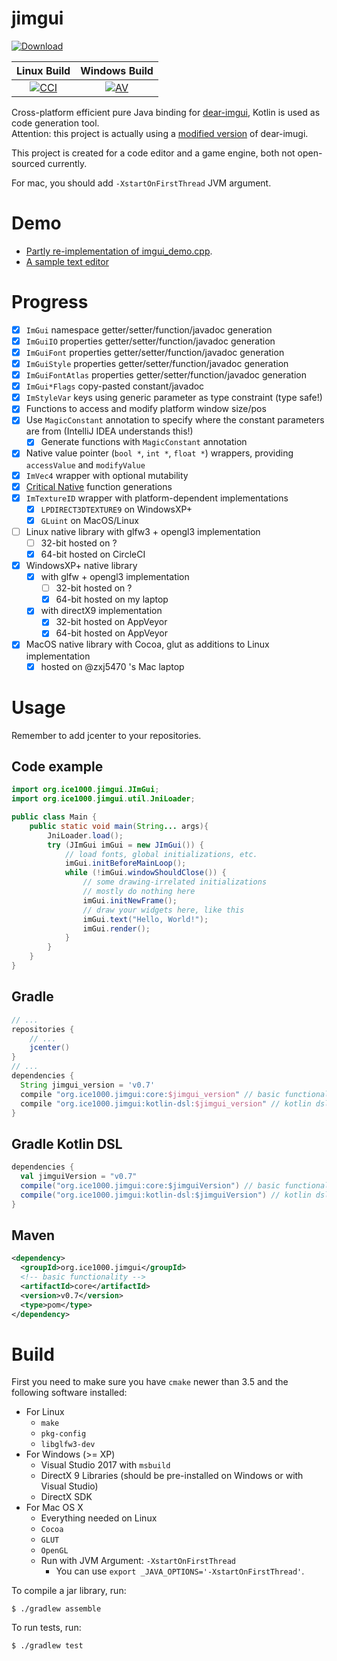 # jimgui

[![Download][badge-img]][badge-link]
 
  [badge-img]: https://img.shields.io/bintray/v/ice1000/ice1000/jimgui.svg
  [badge-link]: https://bintray.com/ice1000/ice1000/jimgui

Linux Build | Windows Build
:----------:|:-------------:
[![CCI][0]][1]|[![AV][2]][3]

  [0]: https://circleci.com/gh/ice1000/jimgui.svg?style=svg
  [1]: https://circleci.com/gh/ice1000/jimgui
  [2]: https://ci.appveyor.com/api/projects/status/le5v5lne7au0lnn2?svg=true
  [3]: https://ci.appveyor.com/project/ice1000/jimgui

Cross-platform efficient pure Java binding for [dear-imgui](https://github.com/ocornut/imgui), Kotlin is used as code generation tool.<br/>
Attention: this project is actually using a [modified version](https://coding.net/u/ice1000/p/imgui) of dear-imugi.

This project is created for a code editor and a game engine, both not open-sourced currently.

For mac, you should add `-XstartOnFirstThread` JVM argument.

# Demo

+ [Partly re-implementation of imgui_demo.cpp](core/test/org/ice1000/jimgui/tests/Demo.java).
+ [A sample text editor](core/test/org/ice1000/jimgui/tests/EditorTest.java)

# Progress

+ [X] `ImGui` namespace getter/setter/function/javadoc generation
+ [X] `ImGuiIO` properties getter/setter/function/javadoc generation
+ [X] `ImGuiFont` properties getter/setter/function/javadoc generation
+ [X] `ImGuiStyle` properties getter/setter/function/javadoc generation
+ [X] `ImGuiFontAtlas` properties getter/setter/function/javadoc generation
+ [X] `ImGui*Flags` copy-pasted constant/javadoc
+ [X] `ImStyleVar` keys using generic parameter as type constraint (type safe!)
+ [X] Functions to access and modify platform window size/pos
+ [X] Use `MagicConstant` annotation to specify where the constant parameters are from (IntelliJ IDEA understands this!)
  + [X] Generate functions with `MagicConstant` annotation
+ [X] Native value pointer (`bool *`, `int *`, `float *`) wrappers, providing `accessValue` and `modifyValue`
+ [X] `ImVec4` wrapper with optional mutability
+ [X] [Critical Native](https://stackoverflow.com/a/36309652/7083401) function generations
+ [X] `ImTextureID` wrapper with platform-dependent implementations
  + [X] `LPDIRECT3DTEXTURE9` on WindowsXP+
  + [X] `GLuint` on MacOS/Linux
+ [ ] Linux native library with glfw3 + opengl3 implementation
  + [ ] 32-bit hosted on ?
  + [X] 64-bit hosted on CircleCI
+ [X] WindowsXP+ native library
  + [X] with glfw + opengl3 implementation
    + [ ] 32-bit hosted on ?
    + [X] 64-bit hosted on my laptop
  + [X] with directX9 implementation
    + [X] 32-bit hosted on AppVeyor
    + [X] 64-bit hosted on AppVeyor
+ [X] MacOS native library with Cocoa, glut as additions to Linux implementation
  + [X] hosted on @zxj5470 's Mac laptop

# Usage

Remember to add jcenter to your repositories.

## Code example

```java
import org.ice1000.jimgui.JImGui;
import org.ice1000.jimgui.util.JniLoader;

public class Main {
	public static void main(String... args){
		JniLoader.load();
		try (JImGui imGui = new JImGui()) {
			// load fonts, global initializations, etc.
			imGui.initBeforeMainLoop();
			while (!imGui.windowShouldClose()) {
				// some drawing-irrelated initializations
				// mostly do nothing here
				imGui.initNewFrame();
				// draw your widgets here, like this
				imGui.text("Hello, World!");
				imGui.render();
			}
		}
	}
}
```

## Gradle

```groovy
// ...
repositories {
    // ... 
    jcenter()
}
// ...
dependencies {
  String jimgui_version = 'v0.7'
  compile "org.ice1000.jimgui:core:$jimgui_version" // basic functionality
  compile "org.ice1000.jimgui:kotlin-dsl:$jimgui_version" // kotlin dsl wrapper
}
```

## Gradle Kotlin DSL

```scala
dependencies {
  val jimguiVersion = "v0.7"
  compile("org.ice1000.jimgui:core:$jimguiVersion") // basic functionality
  compile("org.ice1000.jimgui:kotlin-dsl:$jimguiVersion") // kotlin dsl wrapper
}
```

## Maven

```xml
<dependency>
  <groupId>org.ice1000.jimgui</groupId>
  <!-- basic functionality -->
  <artifactId>core</artifactId>
  <version>v0.7</version>
  <type>pom</type>
</dependency>
```

# Build

First you need to make sure you have `cmake` newer than 3.5 and the following software installed:

+ For Linux
	+ `make`
	+ `pkg-config`
	+ `libglfw3-dev`
+ For Windows (\>= XP)
	+ Visual Studio 2017 with `msbuild`
	+ DirectX 9 Libraries (should be pre-installed on Windows or with Visual Studio)
	+ DirectX SDK
+ For Mac OS X
	+ Everything needed on Linux
	+ `Cocoa`
	+ `GLUT`
	+ `OpenGL`
	+ Run with JVM Argument: `-XstartOnFirstThread`
		+ You can use `export _JAVA_OPTIONS='-XstartOnFirstThread'`.

To compile a jar library, run:

```
$ ./gradlew assemble
```

To run tests, run:

```
$ ./gradlew test
```

